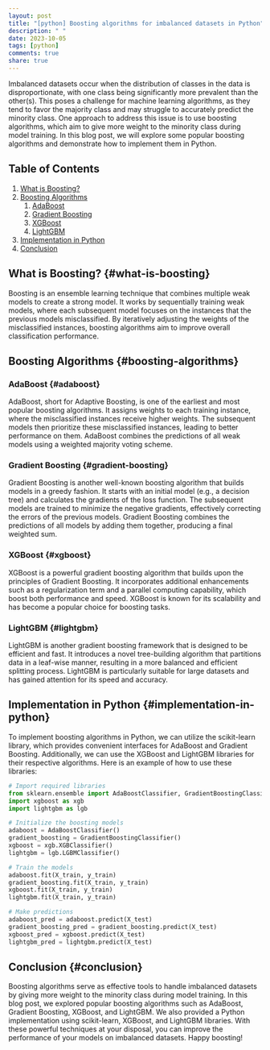 ```yaml
---
layout: post
title: "[python] Boosting algorithms for imbalanced datasets in Python"
description: " "
date: 2023-10-05
tags: [python]
comments: true
share: true
---
```


Imbalanced datasets occur when the distribution of classes in the data is disproportionate, with one class being significantly more prevalent than the other(s). This poses a challenge for machine learning algorithms, as they tend to favor the majority class and may struggle to accurately predict the minority class. One approach to address this issue is to use boosting algorithms, which aim to give more weight to the minority class during model training. In this blog post, we will explore some popular boosting algorithms and demonstrate how to implement them in Python.

## Table of Contents
1. [What is Boosting?](#what-is-boosting)
2. [Boosting Algorithms](#boosting-algorithms)
    1. [AdaBoost](#adaboost)
    2. [Gradient Boosting](#gradient-boosting)
    3. [XGBoost](#xgboost)
    4. [LightGBM](#lightgbm)
3. [Implementation in Python](#implementation-in-python) 
4. [Conclusion](#conclusion)

## What is Boosting? {#what-is-boosting}

Boosting is an ensemble learning technique that combines multiple weak models to create a strong model. It works by sequentially training weak models, where each subsequent model focuses on the instances that the previous models misclassified. By iteratively adjusting the weights of the misclassified instances, boosting algorithms aim to improve overall classification performance.

## Boosting Algorithms {#boosting-algorithms}

### AdaBoost {#adaboost}

AdaBoost, short for Adaptive Boosting, is one of the earliest and most popular boosting algorithms. It assigns weights to each training instance, where the misclassified instances receive higher weights. The subsequent models then prioritize these misclassified instances, leading to better performance on them. AdaBoost combines the predictions of all weak models using a weighted majority voting scheme.

### Gradient Boosting {#gradient-boosting}

Gradient Boosting is another well-known boosting algorithm that builds models in a greedy fashion. It starts with an initial model (e.g., a decision tree) and calculates the gradients of the loss function. The subsequent models are trained to minimize the negative gradients, effectively correcting the errors of the previous models. Gradient Boosting combines the predictions of all models by adding them together, producing a final weighted sum.

### XGBoost {#xgboost}

XGBoost is a powerful gradient boosting algorithm that builds upon the principles of Gradient Boosting. It incorporates additional enhancements such as a regularization term and a parallel computing capability, which boost both performance and speed. XGBoost is known for its scalability and has become a popular choice for boosting tasks.

### LightGBM {#lightgbm}

LightGBM is another gradient boosting framework that is designed to be efficient and fast. It introduces a novel tree-building algorithm that partitions data in a leaf-wise manner, resulting in a more balanced and efficient splitting process. LightGBM is particularly suitable for large datasets and has gained attention for its speed and accuracy.

## Implementation in Python {#implementation-in-python}

To implement boosting algorithms in Python, we can utilize the scikit-learn library, which provides convenient interfaces for AdaBoost and Gradient Boosting. Additionally, we can use the XGBoost and LightGBM libraries for their respective algorithms. Here is an example of how to use these libraries:

```python
# Import required libraries
from sklearn.ensemble import AdaBoostClassifier, GradientBoostingClassifier
import xgboost as xgb
import lightgbm as lgb

# Initialize the boosting models
adaboost = AdaBoostClassifier()
gradient_boosting = GradientBoostingClassifier()
xgboost = xgb.XGBClassifier()
lightgbm = lgb.LGBMClassifier()

# Train the models
adaboost.fit(X_train, y_train)
gradient_boosting.fit(X_train, y_train)
xgboost.fit(X_train, y_train)
lightgbm.fit(X_train, y_train)

# Make predictions
adaboost_pred = adaboost.predict(X_test)
gradient_boosting_pred = gradient_boosting.predict(X_test)
xgboost_pred = xgboost.predict(X_test)
lightgbm_pred = lightgbm.predict(X_test)
```

## Conclusion {#conclusion}

Boosting algorithms serve as effective tools to handle imbalanced datasets by giving more weight to the minority class during model training. In this blog post, we explored popular boosting algorithms such as AdaBoost, Gradient Boosting, XGBoost, and LightGBM. We also provided a Python implementation using scikit-learn, XGBoost, and LightGBM libraries. With these powerful techniques at your disposal, you can improve the performance of your models on imbalanced datasets. Happy boosting!